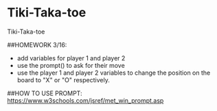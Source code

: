 # Tiki-Taka-toe
Tiki-Taka-toe

##HOMEWORK 3/16:
- add variables for player 1 and player 2
- use the prompt() to ask for their move
- use the player 1 and player 2 variables to change the position on the board to "X" or "O" respectively.

##HOW TO USE PROMPT:
https://www.w3schools.com/jsref/met_win_prompt.asp
